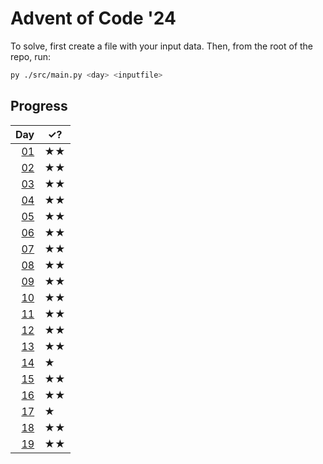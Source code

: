 ﻿# Advent of Code '24

To solve, first create a file with your input data. Then, from the root of the repo, run:

``` bash
py ./src/main.py <day> <inputfile>
```

## Progress

| Day |✓? |
| --: | --- |
| [01](./src/days/d01/main.py) |★★|
| [02](./src/days/d02/main.py) |★★|
| [03](./src/days/d03/main.py) |★★|
| [04](./src/days/d04/main.py) |★★|
| [05](./src/days/d05/main.py) |★★|
| [06](./src/days/d06/main.py) |★★|
| [07](./src/days/d07/main.py) |★★|
| [08](./src/days/d08/main.py) |★★|
| [09](./src/days/d09/main.py) |★★|
| [10](./src/days/d10/main.py) |★★|
| [11](./src/days/d11/main.py) |★★|
| [12](./src/days/d12/main.py) |★★|
| [13](./src/days/d13/main.py) |★★|
| [14](./src/days/d14/main.py) |★|
| [15](./src/days/d15/main.py) |★★|
| [16](./src/days/d16/main.py) |★★|
| [17](./src/days/d17/main.py) |★|
| [18](./src/days/d18/main.py) |★★|
| [19](./src/days/d19/main.py) |★★|
